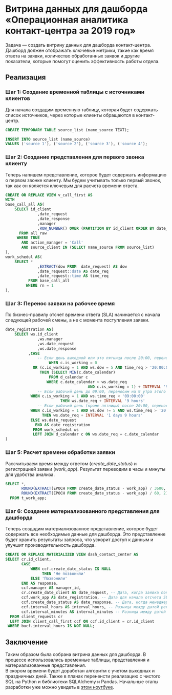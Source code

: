 # Витрина данных для дашборда «Операционная аналитика контакт-центра за 2019 год»


Задача — создать витрину данных для дашборда контакт-центра. Дашборд должен отображать ключевые метрики, такие как время ответа на заявки, количество обработанных заявок и другие показатели, которые помогут оценить эффективность работы отдела.

## Реализация

### Шаг 1: Создание временной таблицы с источниками клиентов

Для начала создадим временную таблицу, которая будет содержать список источников, через которые клиенты обращаются в контакт-центр.
```sql
CREATE TEMPORARY TABLE source_list (name_source TEXT);

INSERT INTO source_list (name_source) 
VALUES ('source 1'), ('source 2'), ('source 3'), ('source 4');
```

### Шаг 2: Создание представления для первого звонка клиенту

Теперь напишем представление, которое будет содержать информацию о первом звонке клиенту. Мы будем учитывать только первый звонок, так как он является ключевым для расчета времени ответа.

```sql
CREATE OR REPLACE VIEW v_call_first AS
WITH
base_call_all AS(
	SELECT id_client
              ,date_request
              ,date_response
              ,manager
              ,ROW_NUMBER() OVER (PARTITION BY id_client ORDER BY date_response ASC) AS rn
	  FROM all_raw
	 WHERE TRUE
  	   AND action_manager = 'Call'
  	   AND source_client IN (SELECT name_source FROM source_list)
),
work_schedul AS(
	SELECT *
              ,EXTRACT(dow FROM  date_request) AS dow
              ,date_request::date AS date_req
              ,date_request::time AS time_req
          FROM base_call_all
         WHERE rn = 1
),
```

### Шаг 3: Перенос заявки на рабочее время

По бизнес-правилу отсчет времени ответа (SLA) начинается с начала следующей рабочей смены, а не с момента поступления заявки.
```sql
date_registration AS(	
	SELECT ws.id_client
              ,ws.manager
              ,ws.date_request
              ,ws.date_response
	      ,CASE 
              -- Если день выходной или это пятница после 20:00, переносим на первый рабочий день
                   WHEN c.is_working = 0
			OR (c.is_working = 1 AND ws.dow = 5 AND time_req > '20:00:00')
			   THEN (SELECT MIN(c.date_calendar)
				   FROM d_calendar c
				  WHERE c.date_calendar > ws.date_req 
                                    AND c.is_working = 1) + INTERVAL '9 hours'
              -- Если рабочий день до 09:00, переносим на 9 утра этого дня
		   WHEN c.is_working = 1 AND ws.time_req < '09:00:00'
                        THEN ws.date_req + INTERVAL '9 hours'
              -- Если рабочий день (кроме пятницы) после 20:00, переносим на 9 утра следующего дня
		   WHEN c.is_working = 1 AND ws.dow != 5 AND ws.time_req > '20:00:00'
		        THEN ws.date_req + INTERVAL '1 days 9 hours'	       		
		   ELSE ws.date_request
             END AS date_registration 
            FROM work_schedul ws
            LEFT JOIN d_calendar c ON ws.date_req = c.date_calendar
)
```

### Шаг 5: Расчет времени обработки заявки

Рассчитываем время между ответом (*create_date_status*) и регистрацией заявки (*work_app*). Результат переводим в часы и минуты для удобства анализа.

```sql
SELECT *,
       ROUND(EXTRACT(EPOCH FROM create_date_status - work_app) / 3600, 2) AS interval_hours,
       ROUND(EXTRACT(EPOCH FROM create_date_status - work_app) / 60, 2) AS interval_minutes
  FROM t_work_app;
```

### Шаг 6: Создание материализованного представления для дашборда

Теперь создадим материализованное представление, которое будет содержать все необходимые данные для дашборда. Это представление будет хранить результаты запроса, что ускорит доступ к данным и улучшит производительность дашборда.

```sql
CREATE OR REPLACE MATERIALIZED VIEW dash_contact_center AS
SELECT cr.id_client,
       CASE 
           WHEN ccf.create_date_status IS NULL 
                THEN 'Не позвонили'
           ELSE 'Позвонили'
       END AS response,
       ccf.manager AS manager_id,
       cr.create_date_client AS date_request, -- Дата, когда заявка попала в систему
       ccf.work_app AS date_registration, -- Дата для начала отсчета SLA (только будние дни и рабочее время)
       ccf.create_date_status AS date_response, -- Дата, когда менеджер позвонил клиенту
       ccf.interval_hours AS interval_hours, -- Разница между датой регистрации заявки и датой звонка в часах
       ccf.interval_minutes AS interval_minutes -- Разница между датой регистрации заявки и датой звонка в минутах
  FROM client_requests cr
  LEFT JOIN client_call_first ccf ON ccf.id_client = cr.id_client
 WHERE bucf.interval_hours IS NOT NULL;
```

## Заключение

Таким образом была собрана витрина данных для дашборда. В процессе использовались временные таблицы, представления и материализованные представления. \
В скором времени будет доработан алгоритм с учетом выходных и праздничных дней. Также в планах перененсти реализацию с чистого SQL на Python и библиотеки SQLAlchemy и Pandas. Начальные этапы разработки уже можно увидеть в [этом ноутбуке](contact-centr.ipynb).
